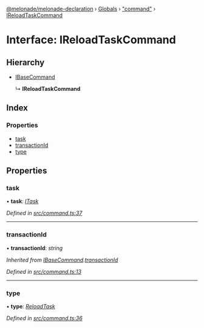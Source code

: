 [@melonade/melonade-declaration](../README.md) › [Globals](../globals.md) › ["command"](../modules/_command_.md) › [IReloadTaskCommand](_command_.ireloadtaskcommand.md)

# Interface: IReloadTaskCommand

## Hierarchy

* [IBaseCommand](_command_.ibasecommand.md)

  ↳ **IReloadTaskCommand**

## Index

### Properties

* [task](_command_.ireloadtaskcommand.md#task)
* [transactionId](_command_.ireloadtaskcommand.md#transactionid)
* [type](_command_.ireloadtaskcommand.md#type)

## Properties

###  task

• **task**: *[ITask](_task_.itask.md)*

*Defined in [src/command.ts:37](https://github.com/devit-tel/melonade-declaration/blob/2273da1/src/command.ts#L37)*

___

###  transactionId

• **transactionId**: *string*

*Inherited from [IBaseCommand](_command_.ibasecommand.md).[transactionId](_command_.ibasecommand.md#transactionid)*

*Defined in [src/command.ts:13](https://github.com/devit-tel/melonade-declaration/blob/2273da1/src/command.ts#L13)*

___

###  type

• **type**: *[ReloadTask](../enums/_command_.commandtypes.md#reloadtask)*

*Defined in [src/command.ts:36](https://github.com/devit-tel/melonade-declaration/blob/2273da1/src/command.ts#L36)*
